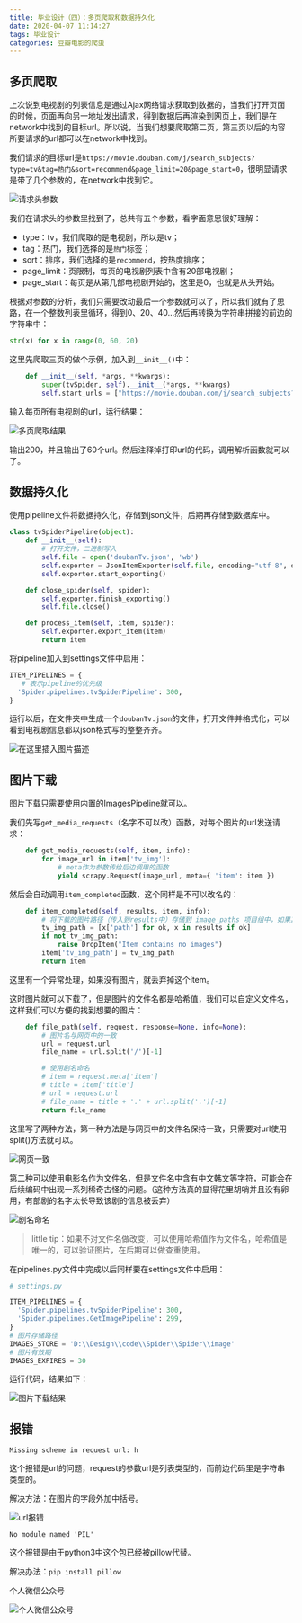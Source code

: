 ```yaml
---
title: 毕业设计（四）：多页爬取和数据持久化
date: 2020-04-07 11:14:27
tags: 毕业设计
categories: 豆瓣电影的爬虫
---
```


## 多页爬取

上次说到电视剧的列表信息是通过Ajax网络请求获取到数据的，当我们打开页面的时候，页面再向另一地址发出请求，得到数据后再渲染到网页上，我们是在network中找到的目标url。所以说，当我们想要爬取第二页，第三页以后的内容所要请求的url都可以在network中找到。

我们请求的目标url是`https://movie.douban.com/j/search_subjects?type=tv&tag=热门&sort=recommend&page_limit=20&page_start=0`，很明显请求是带了几个参数的，在network中找到它。

![请求头参数](https://img-blog.csdnimg.cn/20200407110703247.png?x-oss-process=image/watermark,type_ZmFuZ3poZW5naGVpdGk,shadow_10,text_aHR0cHM6Ly9ibG9nLmNzZG4ubmV0L3FxXzQxOTA3ODA2,size_16,color_FFFFFF,t_70#pic_center)

我们在请求头的参数里找到了，总共有五个参数，看字面意思很好理解：

- type：tv，我们爬取的是电视剧，所以是tv；
- tag：热门，我们选择的是`热门`标签；
- sort：排序，我们选择的是`recommend`，按热度排序；
- page_limit：页限制，每页的电视剧列表中含有20部电视剧；
- page_start：每页是从第几部电视剧开始的，这里是0，也就是从头开始。

根据对参数的分析，我们只需要改动最后一个参数就可以了，所以我们就有了思路，在一个整数列表里循环，得到0、20、40...然后再转换为字符串拼接的前边的字符串中：

```python 
str(x) for x in range(0, 60, 20)
```

这里先爬取三页的做个示例，加入到`__init__()`中：

```python
    def __init__(self, *args, **kwargs):
        super(tvSpider, self).__init__(*args, **kwargs)
        self.start_urls = ["https://movie.douban.com/j/search_subjects?type=tv&tag=热门&sort=recommend&page_limit=20&page_start=" + str(x) for x in range(0, 60 ,20)]

```

输入每页所有电视剧的url，运行结果：

![多页爬取结果](https://img-blog.csdnimg.cn/20200407110735971.png?x-oss-process=image/watermark,type_ZmFuZ3poZW5naGVpdGk,shadow_10,text_aHR0cHM6Ly9ibG9nLmNzZG4ubmV0L3FxXzQxOTA3ODA2,size_16,color_FFFFFF,t_70#pic_center)

输出200，并且输出了60个url。然后注释掉打印url的代码，调用解析函数就可以了。

## 数据持久化

使用pipeline文件将数据持久化，存储到json文件，后期再存储到数据库中。

```python
class tvSpiderPipeline(object):
    def __init__(self):
        # 打开文件，二进制写入
        self.file = open('doubanTv.json', 'wb')
        self.exporter = JsonItemExporter(self.file, encoding="utf-8", ensure_ascii=False)
        self.exporter.start_exporting()

    def close_spider(self, spider):
        self.exporter.finish_exporting()
        self.file.close()

    def process_item(self, item, spider):
        self.exporter.export_item(item)
        return item
```

将pipeline加入到settings文件中启用：

```python
ITEM_PIPELINES = {
   # 表示pipeline的优先级
  'Spider.pipelines.tvSpiderPipeline': 300,
}
```

运行以后，在文件夹中生成一个`doubanTv.json`的文件，打开文件并格式化，可以看到电视剧信息都以json格式写的整整齐齐。

![在这里插入图片描述](https://img-blog.csdnimg.cn/20200407110757118.png?x-oss-process=image/watermark,type_ZmFuZ3poZW5naGVpdGk,shadow_10,text_aHR0cHM6Ly9ibG9nLmNzZG4ubmV0L3FxXzQxOTA3ODA2,size_16,color_FFFFFF,t_70#pic_center)

## 图片下载

图片下载只需要使用内置的ImagesPipeline就可以。

我们先写`get_media_requests`（名字不可以改）函数，对每个图片的url发送请求：

```python
    def get_media_requests(self, item, info):
        for image_url in item['tv_img']:
            # meta作为参数传给后边调用的函数
            yield scrapy.Request(image_url, meta={ 'item': item })
```

然后会自动调用`item_completed`函数，这个同样是不可以改名的：

```python 
    def item_completed(self, results, item, info):
        # 将下载的图片路径（传入到results中）存储到 image_paths 项目组中，如果其中没有图片，我们将丢弃项目:
        tv_img_path = [x['path'] for ok, x in results if ok]
        if not tv_img_path:
            raise DropItem("Item contains no images")
        item['tv_img_path'] = tv_img_path
        return item
```

这里有一个异常处理，如果没有图片，就丢弃掉这个item。

这时图片就可以下载了，但是图片的文件名都是哈希值，我们可以自定义文件名，这样我们可以方便的找到想要的图片：

```python
    def file_path(self, request, response=None, info=None):
        # 图片名与网页中的一致
        url = request.url
        file_name = url.split('/')[-1]

        # 使用剧名命名
        # item = request.meta['item']
        # title = item['title']
        # url = request.url
        # file_name = title + '.' + url.split('.')[-1]
        return file_name
```

这里写了两种方法，第一种方法是与网页中的文件名保持一致，只需要对url使用split()方法就可以。

![网页一致](https://img-blog.csdnimg.cn/20200407110823143.png#pic_center)

第二种可以使用电影名作为文件名，但是文件名中含有中文韩文等字符，可能会在后续编码中出现一系列稀奇古怪的问题。（这种方法真的显得花里胡哨并且没有卵用，有部剧的名字太长导致该剧的信息被丢弃）

![剧名命名](https://img-blog.csdnimg.cn/2020040711085055.png#pic_center)

> little tip：如果不对文件名做改变，可以使用哈希值作为文件名，哈希值是唯一的，可以验证图片，在后期可以做查重使用。

在pipelines.py文件中完成以后同样要在settings文件中启用：

```python
# settings.py

ITEM_PIPELINES = {
  'Spider.pipelines.tvSpiderPipeline': 300,
  'Spider.pipelines.GetImagePipeline': 299,
}
# 图片存储路径
IMAGES_STORE = 'D:\\Design\\code\\Spider\\Spider\\image'
# 图片有效期
IMAGES_EXPIRES = 30
```

运行代码，结果如下：

![图片下载结果](https://img-blog.csdnimg.cn/20200407110916433.png?x-oss-process=image/watermark,type_ZmFuZ3poZW5naGVpdGk,shadow_10,text_aHR0cHM6Ly9ibG9nLmNzZG4ubmV0L3FxXzQxOTA3ODA2,size_16,color_FFFFFF,t_70#pic_center)

## 报错

`Missing scheme in request url: h`

这个报错是url的问题，request的参数url是列表类型的，而前边代码里是字符串类型的。

解决方法：在图片的字段外加中括号。

![url报错](https://img-blog.csdnimg.cn/2020040711093939.png#pic_center)

`No module named 'PIL'`

这个报错是由于python3中这个包已经被pillow代替。

解决办法：`pip install pillow`



个人微信公众号

![个人微信公众号](https://img-blog.csdnimg.cn/20200407111014270.jpg?x-oss-process=image/watermark,type_ZmFuZ3poZW5naGVpdGk,shadow_10,text_aHR0cHM6Ly9ibG9nLmNzZG4ubmV0L3FxXzQxOTA3ODA2,size_16,color_FFFFFF,t_70#pic_center)